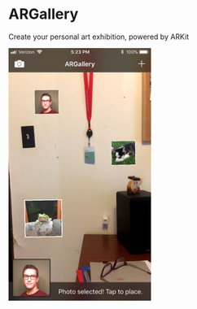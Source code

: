# ARGallery
Create your personal art exhibition, powered by ARKit

<img src="https://github.com/kylejohnsonkj/ARGallery/raw/master/Preview.png" width="280" height="497">
